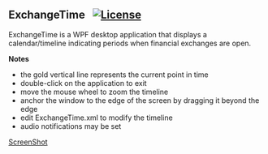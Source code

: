## ExchangeTime&nbsp;&nbsp; [![License](https://img.shields.io/badge/license-Apache%202.0-7755BB.svg)](https://opensource.org/licenses/Apache-2.0)

ExchangeTime is a WPF desktop application that displays a calendar/timeline indicating periods when financial exchanges are open.

**Notes**
- the gold vertical line represents the current point in time
- double-click on the application to exit
- move the mouse wheel to zoom the timeline
- anchor the window to the edge of the screen by dragging it beyond the edge
- edit ExchangeTime.xml to modify the timeline
- audio notifications may be set

[ScreenShot](/Screenshot.png)
